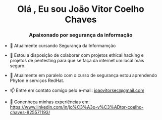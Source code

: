 <h1 align="center">Olá , Eu sou João Vitor Coelho Chaves</h1>
<h3 align="center">Apaixonado por segurança da informação</h3>


- 🔭 Atualmente cursando Segurança da Informamção

- 🤝 Estou a disposição de colaborar com projetos ethical hacking e projetos de pentesting para que se faça da internet um local mais seguro.

- 🌱 Atualmente em paralelo com o curso de segurança estou aprendendo Phyton e serviços RedHat.

- 📫 Entre em contato comigo pelo e-mail: joaovitorsec@gmail.com

- 📄 Conenheça minhas experiências em: https://www.linkedin.com/in/jo%C3%A3o-v%C3%ADtor-coelho-chaves-825571193/

